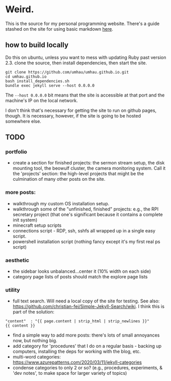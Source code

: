 # Weird.

This is the source for my personal programming website.  There's a guide stashed on the site for using basic markdown [here](/markdown_guide.md). 

## how to build locally

Do this on ubuntu, unless you want to mess with updating Ruby past version 2.3. clone the source, then install dependencies, then start the site.

```
git clone https://github.com/umhau/umhau.github.io.git
cd umhau.github.io
bash install_dependencies.sh
bundle exec jekyll serve --host 0.0.0.0
```

The `--host 0.0.0.0` bit means that the site is accessible at that port and the machine's IP on the local network.

I don't think that's necessary for getting the site to run on github pages, though.  It is necessary, however, if the site is going to be hosted somewhere else.

## TODO

### portfolio

* create a section for finished projects: the sermon stream setup, the disk mounting tool, the beowulf cluster, the camera monitoring system. Call it the 'projects' section: the high-level projects that might be the culmination of many other posts on the site.

### more posts:

* walkthrough my custom OS installation setup.  
* walkthrough some of the "unfinished, finished" projects: e.g., the RPI secretary project (that one's significant because it contains a complete init system)
* minecraft setup scripts
* connections script - RDP, ssh, sshfs all wrapped up in a single easy script.
* powershell installation script (nothing fancy except it's my first real ps script)

### aesthetic

* the sidebar looks unbalanced...center it (10% width on each side)
* category page lists of posts should match the explore page lists

### utility

* full text search.  Will need a local copy of the site for testing. See also: https://github.com/christian-fei/Simple-Jekyll-Search/wiki.  I think this is part of the solution:

```
"content"  : "{{ page.content | strip_html | strip_newlines }}"
{{ content }}
```

* find a simple way to add more posts: there's lots of small annoyances now, but nothing big.
* add category for 'procedures' that I do on a regular basis - backing up computers, installing the deps for working with the blog, etc. 
* multi-word categories: https://www.azurepatterns.com/2020/03/11/jekyll-categories
* condense categories to only 2 or so? (e.g., procedures, experiments, & 'dev notes', to make space for larger variety of topics)
